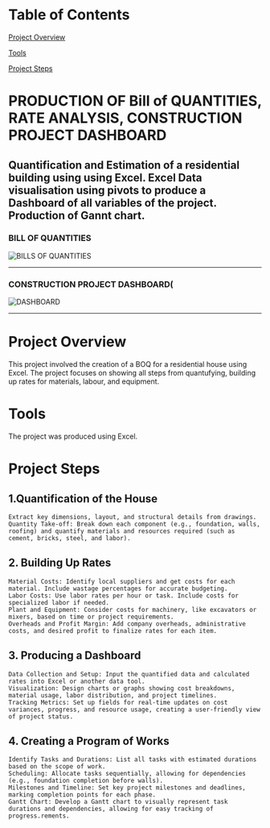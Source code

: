 # Table of Contents

[Project Overview](#project-overview)

[Tools](#tools)

[Project Steps](#project-steps)




# PRODUCTION OF Bill of QUANTITIES, RATE ANALYSIS, CONSTRUCTION PROJECT DASHBOARD
Quantification and Estimation of a residential building using using Excel. Excel Data visualisation using pivots to produce a Dashboard of all variables of the project. Production of Gannt chart.
---
### BILL OF QUANTITIES
![BILLS OF QUANTITIES](https://github.com/user-attachments/assets/63490c34-cd22-49c8-bc9a-f20866ca8fdb)

---
### CONSTRUCTION PROJECT DASHBOARD(
![DASHBOARD](https://github.com/user-attachments/assets/9a13b287-28b7-4463-95a2-1a4c48951e55)

---

# Project Overview
This project involved the creation of a BOQ for a residential house using Excel. The project focuses on showing all steps from quantufying, building up rates for materials, labour, and equipment.
# Tools
The project was produced using Excel.

# Project Steps
## 1.Quantification of the House

    Extract key dimensions, layout, and structural details from drawings.
    Quantity Take-off: Break down each component (e.g., foundation, walls, roofing) and quantify materials and resources required (such as cement, bricks, steel, and labor).

## 2. Building Up Rates

    Material Costs: Identify local suppliers and get costs for each material. Include wastage percentages for accurate budgeting.
    Labor Costs: Use labor rates per hour or task. Include costs for specialized labor if needed.
    Plant and Equipment: Consider costs for machinery, like excavators or mixers, based on time or project requirements.
    Overheads and Profit Margin: Add company overheads, administrative costs, and desired profit to finalize rates for each item.

## 3. Producing a Dashboard

    Data Collection and Setup: Input the quantified data and calculated rates into Excel or another data tool.
    Visualization: Design charts or graphs showing cost breakdowns, material usage, labor distribution, and project timelines.
    Tracking Metrics: Set up fields for real-time updates on cost variances, progress, and resource usage, creating a user-friendly view of project status.

## 4. Creating a Program of Works

    Identify Tasks and Durations: List all tasks with estimated durations based on the scope of work.
    Scheduling: Allocate tasks sequentially, allowing for dependencies (e.g., foundation completion before walls).
    Milestones and Timeline: Set key project milestones and deadlines, marking completion points for each phase.
    Gantt Chart: Develop a Gantt chart to visually represent task durations and dependencies, allowing for easy tracking of progress.rements.
   
